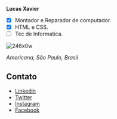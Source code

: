 
**Lucas Xavier**

- [X] Montador e Reparador de computador.
- [X] HTML e CSS.
- [ ] Téc de Informatica.

![246x0w](https://user-images.githubusercontent.com/42070719/61917694-d6dcf880-af24-11e9-8ecb-5acdf3a2fb5d.jpg)

*Americana, São Paulo, Brasil*




## Contato

- [Linkedin](https://linkedin.com)
- [Twitter](https://twitter.com)
- [Instagram](https://instagram.com)
- [Facebook](https://facebook.com)



